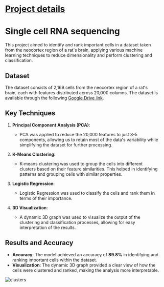 # [Project details](https://sudarshanasrao.github.io/portfolio/portfolio-9/)

# Single cell RNA sequencing
This project aimed to identify and rank important cells in a dataset taken from the neocortex region of a rat's brain, applying various machine learning techniques to reduce dimensionality and perform clustering and classification.

## Dataset
The dataset consists of 2,169 cells from the neocortex region of a rat's brain, each with features distributed across 20,000 columns. The dataset is available through the following [Google Drive link](https://drive.google.com/drive/folders/118RKqnAZyfG6aNkm9I-kByQvGSIX4Ak0?usp=sharing).

## Key Techniques
1. **Principal Component Analysis (PCA)**:
   - PCA was applied to reduce the 20,000 features to just 3-5 components, allowing us to retain most of the data's variability while simplifying the dataset for further processing.

2. **K-Means Clustering**:
   - K-means clustering was used to group the cells into different clusters based on their feature similarities. This helped in identifying patterns and grouping cells with similar properties.

3. **Logistic Regression**:
   - Logistic Regression was used to classify the cells and rank them in terms of their importance.

4. **3D Visualization**:
   - A dynamic 3D graph was used to visualize the output of the clustering and classification processes, allowing for easy interpretation of the results.

## Results and Accuracy
- **Accuracy**: The model achieved an accuracy of **89.8%** in identifying and ranking important cells within the dataset.
- **Visualization**: The dynamic 3D graph provided a clear view of how the cells were clustered and ranked, making the analysis more interpretable.

![clusters](https://github.com/SudarshanaSRao/Python-and-its-applications-in-ML/assets/87690830/d05f5769-7fee-4388-9d3f-620bff12942e)
